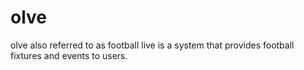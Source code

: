 # olve
olve also referred to as football live is a system that provides football fixtures and events to users.
